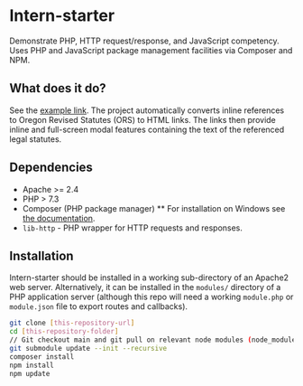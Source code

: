 # Intern-starter
Demonstrate PHP, HTTP request/response, and JavaScript competency.  Uses PHP and JavaScript package management facilities via Composer and NPM.

## What does it do?
See the [example link](https://appdev.ocdla.org/simple-server/duii/1).  The project automatically converts inline references to Oregon Revised Statutes (ORS) to HTML links.  The links then provide inline and full-screen modal features containing the text of the referenced legal statutes.

## Dependencies
* Apache >= 2.4
* PHP > 7.3
* Composer (PHP package manager)
** For installation on Windows see [the documentation](https://getcomposer.org/doc/00-intro.md#installation-windows).
* <code>lib-http</code> - PHP wrapper for HTTP requests and responses.

## Installation
Intern-starter should be installed in a working sub-directory of an Apache2 web server.  Alternatively, it can be installed in the <code>modules/</code> directory of a PHP application server (although this repo will need a working <code>module.php</code> or <code>module.json</code> file to export routes and callbacks).

```bash
git clone [this-repository-url]
cd [this-repository-folder]
// Git checkout main and git pull on relevant node modules (node_modules/@ocdladefense/)
git submodule update --init --recursive
composer install
npm install
npm update
```
